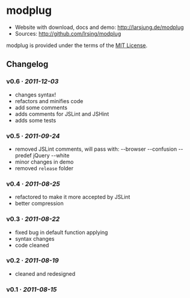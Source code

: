 # modplug

* Website with download, docs and demo: <http://larsjung.de/modplug>
* Sources: <http://github.com/lrsjng/modplug>

modplug is provided under the terms of the [MIT License](http://github.com/lrsjng/modplug/blob/master/LICENSE.txt).


## Changelog

### v0.6 · *2011-12-03*

* changes syntax!
* refactors and minifies code
* add some comments
* adds comments for JSLint and JSHint
* adds some tests


### v0.5 · *2011-09-24*

* removed JSLint comments, will pass with: --browser --confusion --predef jQuery --white
* minor changes in demo
* removed `release` folder


### v0.4 · *2011-08-25*

* refactored to make it more accepted by JSLint
* better compression


### v0.3 · *2011-08-22*

* fixed bug in default function applying
* syntax changes
* code cleaned


### v0.2 · *2011-08-19*

* cleaned and redesigned


### v0.1 · *2011-08-15*
